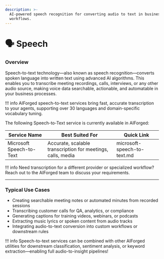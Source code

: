 ```yaml
---
description: >-
  AI-powered speech recognition for converting audio to text in business
  workflows.
---
```


# 🗣️ Speech

### Overview

Speech-to-text technology—also known as speech recognition—converts spoken language into written text using advanced AI algorithms. This enables you to transcribe meeting recordings, calls, interviews, or any other audio source, making voice data searchable, actionable, and automatable in your business processes.

!!! info
    AIForged speech-to-text services bring fast, accurate transcription to your agents, supporting over 30 languages and domain-specific vocabulary tuning.

The following Speech-to-Text service is currently available in AIForged:

| Service Name             | Best Suited For                                             | Quick Link                  |
| ------------------------ | ----------------------------------------------------------- | --------------------------- |
| Microsoft Speech-to-Text | Accurate, scalable transcription for meetings, calls, media | microsoft-speech-to-text.md |

!!! info
    Need transcription for a different provider or specialized workflow? Reach out to the AIForged team to discuss your requirements.

***

### Typical Use Cases

* Creating searchable meeting notes or automated minutes from recorded sessions
* Transcribing customer calls for QA, analytics, or compliance
* Generating captions for training videos, webinars, or podcasts
* Extracting music lyrics or spoken content from audio tracks
* Integrating audio-to-text conversion into custom workflows or downstream rules

!!! info
    Speech-to-text services can be combined with other AIForged utilities for downstream classification, sentiment analysis, or keyword extraction—enabling full audio-to-insight pipelines!


